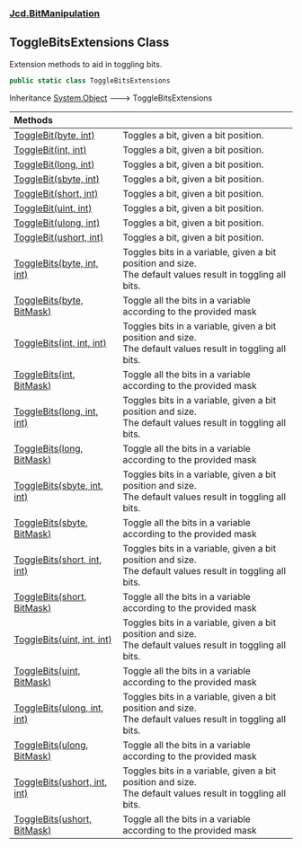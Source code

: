 ### [Jcd.BitManipulation](Jcd_BitManipulation.md 'Jcd.BitManipulation')
## ToggleBitsExtensions Class
Extension methods to aid in toggling bits.   
```csharp
public static class ToggleBitsExtensions
```

Inheritance [System.Object](https://docs.microsoft.com/en-us/dotnet/api/System.Object 'System.Object') &#129106; ToggleBitsExtensions  

| Methods | |
| :--- | :--- |
| [ToggleBit(byte, int)](Jcd_BitManipulation_ToggleBitsExtensions_ToggleBit(byte_int).md 'Jcd.BitManipulation.ToggleBitsExtensions.ToggleBit(byte, int)') | Toggles a bit, given a bit position.<br/> |
| [ToggleBit(int, int)](Jcd_BitManipulation_ToggleBitsExtensions_ToggleBit(int_int).md 'Jcd.BitManipulation.ToggleBitsExtensions.ToggleBit(int, int)') | Toggles a bit, given a bit position.<br/> |
| [ToggleBit(long, int)](Jcd_BitManipulation_ToggleBitsExtensions_ToggleBit(long_int).md 'Jcd.BitManipulation.ToggleBitsExtensions.ToggleBit(long, int)') | Toggles a bit, given a bit position.<br/> |
| [ToggleBit(sbyte, int)](Jcd_BitManipulation_ToggleBitsExtensions_ToggleBit(sbyte_int).md 'Jcd.BitManipulation.ToggleBitsExtensions.ToggleBit(sbyte, int)') | Toggles a bit, given a bit position.<br/> |
| [ToggleBit(short, int)](Jcd_BitManipulation_ToggleBitsExtensions_ToggleBit(short_int).md 'Jcd.BitManipulation.ToggleBitsExtensions.ToggleBit(short, int)') | Toggles a bit, given a bit position.<br/> |
| [ToggleBit(uint, int)](Jcd_BitManipulation_ToggleBitsExtensions_ToggleBit(uint_int).md 'Jcd.BitManipulation.ToggleBitsExtensions.ToggleBit(uint, int)') | Toggles a bit, given a bit position.<br/> |
| [ToggleBit(ulong, int)](Jcd_BitManipulation_ToggleBitsExtensions_ToggleBit(ulong_int).md 'Jcd.BitManipulation.ToggleBitsExtensions.ToggleBit(ulong, int)') | Toggles a bit, given a bit position.<br/> |
| [ToggleBit(ushort, int)](Jcd_BitManipulation_ToggleBitsExtensions_ToggleBit(ushort_int).md 'Jcd.BitManipulation.ToggleBitsExtensions.ToggleBit(ushort, int)') | Toggles a bit, given a bit position.<br/> |
| [ToggleBits(byte, int, int)](Jcd_BitManipulation_ToggleBitsExtensions_ToggleBits(byte_int_int).md 'Jcd.BitManipulation.ToggleBitsExtensions.ToggleBits(byte, int, int)') | Toggles bits in a variable, given a bit position and size. <br/>The default values result in toggling all bits. <br/> |
| [ToggleBits(byte, BitMask)](Jcd_BitManipulation_ToggleBitsExtensions_ToggleBits(byte_Jcd_BitManipulation_BitMask).md 'Jcd.BitManipulation.ToggleBitsExtensions.ToggleBits(byte, Jcd.BitManipulation.BitMask)') | Toggle all the bits in a variable according to the provided mask <br/> |
| [ToggleBits(int, int, int)](Jcd_BitManipulation_ToggleBitsExtensions_ToggleBits(int_int_int).md 'Jcd.BitManipulation.ToggleBitsExtensions.ToggleBits(int, int, int)') | Toggles bits in a variable, given a bit position and size. <br/>The default values result in toggling all bits. <br/> |
| [ToggleBits(int, BitMask)](Jcd_BitManipulation_ToggleBitsExtensions_ToggleBits(int_Jcd_BitManipulation_BitMask).md 'Jcd.BitManipulation.ToggleBitsExtensions.ToggleBits(int, Jcd.BitManipulation.BitMask)') | Toggle all the bits in a variable according to the provided mask <br/> |
| [ToggleBits(long, int, int)](Jcd_BitManipulation_ToggleBitsExtensions_ToggleBits(long_int_int).md 'Jcd.BitManipulation.ToggleBitsExtensions.ToggleBits(long, int, int)') | Toggles bits in a variable, given a bit position and size. <br/>The default values result in toggling all bits. <br/> |
| [ToggleBits(long, BitMask)](Jcd_BitManipulation_ToggleBitsExtensions_ToggleBits(long_Jcd_BitManipulation_BitMask).md 'Jcd.BitManipulation.ToggleBitsExtensions.ToggleBits(long, Jcd.BitManipulation.BitMask)') | Toggle all the bits in a variable according to the provided mask <br/> |
| [ToggleBits(sbyte, int, int)](Jcd_BitManipulation_ToggleBitsExtensions_ToggleBits(sbyte_int_int).md 'Jcd.BitManipulation.ToggleBitsExtensions.ToggleBits(sbyte, int, int)') | Toggles bits in a variable, given a bit position and size.<br/>The default values result in toggling all bits. <br/> |
| [ToggleBits(sbyte, BitMask)](Jcd_BitManipulation_ToggleBitsExtensions_ToggleBits(sbyte_Jcd_BitManipulation_BitMask).md 'Jcd.BitManipulation.ToggleBitsExtensions.ToggleBits(sbyte, Jcd.BitManipulation.BitMask)') | Toggle all the bits in a variable according to the provided mask <br/> |
| [ToggleBits(short, int, int)](Jcd_BitManipulation_ToggleBitsExtensions_ToggleBits(short_int_int).md 'Jcd.BitManipulation.ToggleBitsExtensions.ToggleBits(short, int, int)') | Toggles bits in a variable, given a bit position and size. <br/>The default values result in toggling all bits. <br/> |
| [ToggleBits(short, BitMask)](Jcd_BitManipulation_ToggleBitsExtensions_ToggleBits(short_Jcd_BitManipulation_BitMask).md 'Jcd.BitManipulation.ToggleBitsExtensions.ToggleBits(short, Jcd.BitManipulation.BitMask)') | Toggle all the bits in a variable according to the provided mask <br/> |
| [ToggleBits(uint, int, int)](Jcd_BitManipulation_ToggleBitsExtensions_ToggleBits(uint_int_int).md 'Jcd.BitManipulation.ToggleBitsExtensions.ToggleBits(uint, int, int)') | Toggles bits in a variable, given a bit position and size. <br/>The default values result in toggling all bits. <br/> |
| [ToggleBits(uint, BitMask)](Jcd_BitManipulation_ToggleBitsExtensions_ToggleBits(uint_Jcd_BitManipulation_BitMask).md 'Jcd.BitManipulation.ToggleBitsExtensions.ToggleBits(uint, Jcd.BitManipulation.BitMask)') | Toggle all the bits in a variable according to the provided mask <br/> |
| [ToggleBits(ulong, int, int)](Jcd_BitManipulation_ToggleBitsExtensions_ToggleBits(ulong_int_int).md 'Jcd.BitManipulation.ToggleBitsExtensions.ToggleBits(ulong, int, int)') | Toggles bits in a variable, given a bit position and size. <br/>The default values result in toggling all bits. <br/> |
| [ToggleBits(ulong, BitMask)](Jcd_BitManipulation_ToggleBitsExtensions_ToggleBits(ulong_Jcd_BitManipulation_BitMask).md 'Jcd.BitManipulation.ToggleBitsExtensions.ToggleBits(ulong, Jcd.BitManipulation.BitMask)') | Toggle all the bits in a variable according to the provided mask <br/> |
| [ToggleBits(ushort, int, int)](Jcd_BitManipulation_ToggleBitsExtensions_ToggleBits(ushort_int_int).md 'Jcd.BitManipulation.ToggleBitsExtensions.ToggleBits(ushort, int, int)') | Toggles bits in a variable, given a bit position and size. <br/>The default values result in toggling all bits. <br/> |
| [ToggleBits(ushort, BitMask)](Jcd_BitManipulation_ToggleBitsExtensions_ToggleBits(ushort_Jcd_BitManipulation_BitMask).md 'Jcd.BitManipulation.ToggleBitsExtensions.ToggleBits(ushort, Jcd.BitManipulation.BitMask)') | Toggle all the bits in a variable according to the provided mask <br/> |

